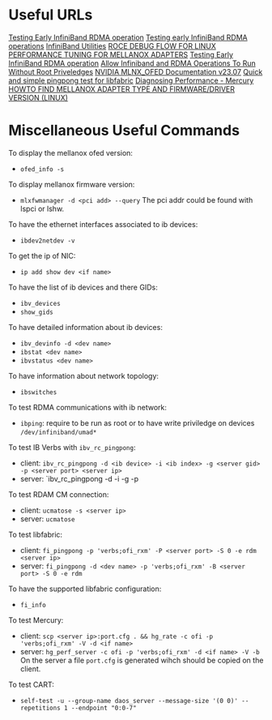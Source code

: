 # Useful URLs

[Testing Early InfiniBand RDMA operation](https://access.redhat.com/documentation/en-us/red_hat_enterprise_linux/7/html/networking_guide/sec-testing_early_infiniband_rdma_operation)
[Testing early InfiniBand RDMA operations](https://access.redhat.com/documentation/en-us/red_hat_enterprise_linux/8/html/configuring_infiniband_and_rdma_networks/testing-infiniband-networks_configuring-infiniband-and-rdma-networks)
[InfiniBand Utilities](https://docs.nvidia.com/networking/display/ufmsdnappcliv4140/infiniband+utilities)
[ROCE DEBUG FLOW FOR LINUX](https://enterprise-support.nvidia.com/s/article/RoCE-Debug-Flow-for-Linux)
[PERFORMANCE TUNING FOR MELLANOX ADAPTERS](https://enterprise-support.nvidia.com/s/article/performance-tuning-for-mellanox-adapters)
[Testing Early InfiniBand RDMA operation](https://access.redhat.com/documentation/en-us/red_hat_enterprise_linux/7/html/networking_guide/sec-testing_early_infiniband_rdma_operation)
[Allow Infiniband and RDMA Operations To Run Without Root Priveledges](https://access.redhat.com/solutions/5929621)
[NVIDIA MLNX_OFED Documentation v23.07](https://docs.nvidia.com/nvidia-mlnx-ofed-documentation-v23-07.pdf)
[Quick and simple pingpong test for libfabric](https://ofiwg.github.io/libfabric/v1.6.1/man/fi_pingpong.1.html)
[Diagnosing Performance - Mercury](https://mercury-hpc.github.io/user/perf/)
[HOWTO FIND MELLANOX ADAPTER TYPE AND FIRMWARE/DRIVER VERSION (LINUX)](https://enterprise-support.nvidia.com/s/article/howto-find-mellanox-adapter-type-and-firmware-driver-version--linux-x)


# Miscellaneous Useful Commands

To display the mellanox ofed version:
- `ofed_info -s`

To display mellanox firmware version:
- `mlxfwmanager -d <pci add> --query`
The pci addr could be found with lspci or lshw.

To have the ethernet interfaces associated to ib devices:
- `ibdev2netdev -v`

To get the ip of NIC:
- `ip add show dev <if name>`

To have the list of ib devices and there GIDs:
- `ibv_devices`
- `show_gids`

To have detailed information about ib devices:
- `ibv_devinfo -d <dev name>`
- `ibstat <dev name>`
- `ibvstatus <dev name>`

To have information about network topology:
- `ibswitches`

To test RDMA communications with ib network:
- `ibping`: require to be run as root or to have write priviledge on devices `/dev/infiniband/umad*`

To test IB Verbs with `ibv_rc_pingpong`:
- client: `ibv_rc_pingpong -d <ib device> -i <ib index> -g <server gid> -p <server port> <server ip>`
- server: `ibv_rc_pingpong -d <ib device> -i <ib index> -g <server gid> -p <server port>

To test RDAM CM connection:
- client: `ucmatose -s <server ip>`
- server: `ucmatose`

To test libfabric:
- client: `fi_pingpong -p 'verbs;ofi_rxm' -P <server port> -S 0 -e rdm <server ip>`
- server: `fi_pingpong -d <dev name> -p 'verbs;ofi_rxm' -B <server port> -S 0 -e rdm`

To have the supported libfabric configuration:
- `fi_info`

To test Mercury:
- client: `scp <server ip>:port.cfg . && hg_rate -c ofi -p 'verbs;ofi_rxm' -V -d <if name>`
- server: `hg_perf_server -c ofi -p 'verbs;ofi_rxm' -d <if name> -V -b`
On the server a file `port.cfg` is generated wihch should be copied on the client.

To test CART:
- `self-test -u --group-name daos_server --message-size '(0 0)' --repetitions 1 --endpoint "0:0-7" `
